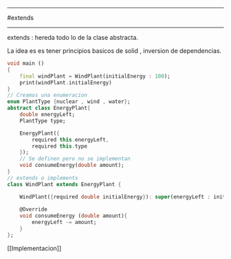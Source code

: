 ___
#extends
___

extends : hereda todo lo de la clase abstracta.

La idea es es tener principios basicos de solid , inversion de dependencias.

```Dart
void main ()
{
	final windPlant = WindPlant(initialEnergy : 100);
	print(windPlant.initialEnergy)
}
// Creamos una enumeracion
enum PlantType {nuclear , wind , water};
abstract class EnergyPlant{
	double energyLeft;
	PlantType type;

	EnergyPlant({
		required this.energyLeft,
		required this.type
	});
	// Se definen pero no se implementan
	void consumeEnergy(double amount);
}
// extends o implements
class WindPlant extends EnergyPlant {

	WindPlant({required double initialEnergy}): super(energyLeft : initialEnergy , type : PlantType.wind);
	
	@Override
	void consumeEnergy (double amount){
		energyLeft -= amount;
	}
};
```


[[Implementacion]]